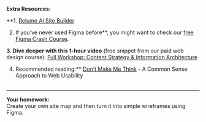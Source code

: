 
**Extra Resources:**  
  
**1. [Relume Ai Site Builder](https://flux-life-ltd.ontralink.com/c/s/9bU/zrMEP/v/lb2j/6WSq/6AE1zu/sPqi0D81H9/P/P/pG)  
  
2. If you’ve never used Figma before**, you might want to check our [free Figma Crash Course](https://flux-life-ltd.ontralink.com/c/s/9bU/zrMEP/U/lb2r/6WSq/6AE1zu/Ar0fhs6Zz/P/P/pG).  

  
**3. Dive deeper with this 1-hour video** (free snippet from our paid web design course): [Full Workshop: Content Strategy & Information Architecture](https://flux-life-ltd.ontralink.com/c/s/9bU/zrMEP/5/5zYe/6WSq/6AE1zu/vZKduXKGtB/P/P/pG)  

  
4. Recommended reading:** [Don’t Make Me Think](https://flux-life-ltd.ontralink.com/c/s/9bU/zrMEP/Y/lb2W/6WSq/6AE1zu/zu9rgXoafe/P/P/pG) - A Common Sense Approach to Web Usability  
 

---

  
**Your homework:**  
Create your own site map and then turn it into simple wireframes using Figma.